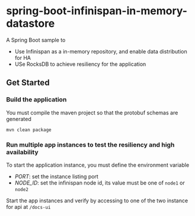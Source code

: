 # spring-boot-infinispan-in-memory-datastore
A Spring Boot sample to 
- Use Infinispan as a in-memory repository, and enable data distribution for HA
- USe RocksDB to achieve resiliency for the application

## Get Started
### Build the application
You must compile the maven project so that the protobuf schemas are generated 

```
mvn clean package
```

### Run multiple app instances to test the resiliency and high availability
To start the application instance, you must define the environment variable
- *PORT*: set the instance listing port
- *NODE_ID*: set the infinispan node id, its value must be one of ```node1``` or ```node2```

Start the app instances and verify by accessing to one of the two instance for api at ```/docs-ui```